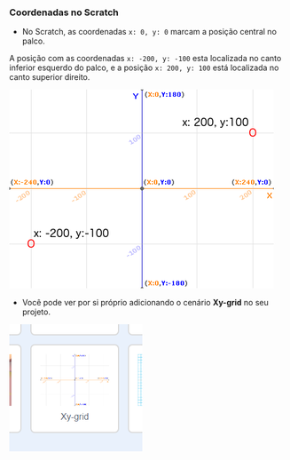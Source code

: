 ### Coordenadas no Scratch

+ No Scratch, as coordenadas `x: 0, y: 0` marcam a posição central no palco.

A posição com as coordenadas `x: -200, y: -100` esta localizada no canto inferior esquerdo do palco, e a posição `x: 200, y: 100` está localizada no canto superior direito.

![Coordenadas no palco](images/coordinates-stage.png)

+ Você pode ver por si próprio adicionando o cenário **Xy-grid** no seu projeto.

![Coordenadas no palco](images/coordinates-backdrop.png)